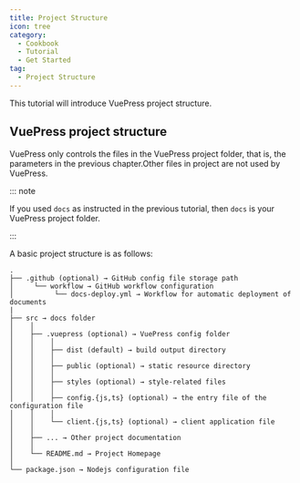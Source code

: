 ```yaml
---
title: Project Structure
icon: tree
category:
  - Cookbook
  - Tutorial
  - Get Started
tag:
  - Project Structure
---
```


This tutorial will introduce VuePress project structure.

<!-- more -->

## VuePress project structure

VuePress only controls the files in the VuePress project folder, that is, the parameters in the previous chapter.Other files in project are not used by VuePress.

::: note

If you used `docs` as instructed in the previous tutorial, then `docs` is your VuePress project folder.

:::

A basic project structure is as follows:

```
.
├── .github (optional) → GitHub config file storage path
│     └── workflow → GitHub workflow configuration
│          └── docs-deploy.yml → Workflow for automatic deployment of documents
|
├── src → docs folder
│    │
│    ├── .vuepress (optional) → VuePress config folder
│    │    │
│    │    ├── dist (default) → build output directory
│    │    │
│    │    ├── public (optional) → static resource directory
│    │    │
│    │    ├── styles (optional) → style-related files
│    │    │
│    │    ├── config.{js,ts} (optional) → the entry file of the configuration file
│    │    │
│    │    └── client.{js,ts} (optional) → client application file
│    │
│    ├── ... → Other project documentation
│    │
│    └── README.md → Project Homepage
│
└── package.json → Nodejs configuration file
```
